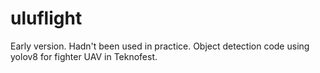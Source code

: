 # uluflight
Early version. Hadn't been used in practice.
Object detection code using yolov8 for fighter UAV in Teknofest. 
